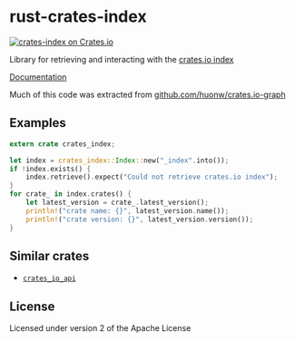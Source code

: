 # rust-crates-index

[![crates-index on Crates.io](https://meritbadge.herokuapp.com/crates-index)](https://crates.io/crates/crates-index)

Library for retrieving and interacting with the [crates.io index](https://github.com/rust-lang/crates.io-index)

[Documentation](https://docs.rs/crates-index/)

Much of this code was extracted from [github.com/huonw/crates.io-graph](https://github.com/huonw/crates.io-graph)

## Examples

```rust
extern crate crates_index;

let index = crates_index::Index::new("_index".into());
if !index.exists() {
    index.retrieve().expect("Could not retrieve crates.io index");
}
for crate_ in index.crates() {
    let latest_version = crate_.latest_version();
    println!("crate name: {}", latest_version.name());
    println!("crate version: {}", latest_version.version());
}
```

## Similar crates

- [`crates_io_api`](https://github.com/theduke/crates_io_api)

## License

Licensed under version 2 of the Apache License
